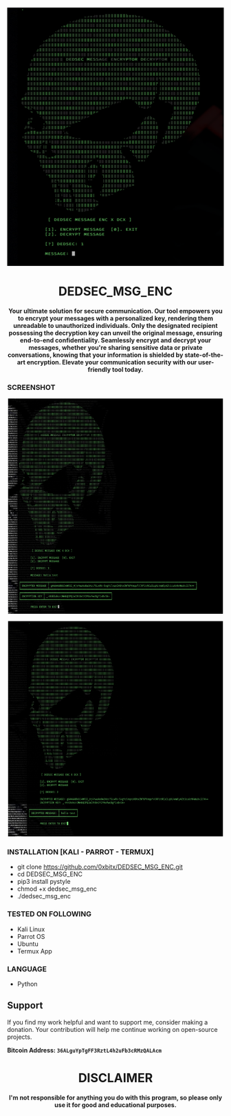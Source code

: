 
<p align="center">
<img src="https://github.com/0xbitx/DEDSEC_MSG_ENC/blob/main/banner.png", width="600", height="600">
</p>
<h1 align="center"> DEDSEC_MSG_ENC</h1>
<h4 align="center">Your ultimate solution for secure communication. Our tool empowers you to encrypt your messages with a personalized key, rendering them unreadable to unauthorized individuals. Only the designated recipient possessing the decryption key can unveil the original message, ensuring end-to-end confidentiality. Seamlessly encrypt and decrypt your messages, whether you're sharing sensitive data or private conversations, knowing that your information is shielded by state-of-the-art encryption. Elevate your communication security with our user-friendly tool today.</h4>


### SCREENSHOT
<p align="center">
<img src="https://github.com/0xbitx/DEDSEC_MSG_ENC/blob/main/img1.png", width="500", height="500">
</p>
<p align="center">
<img src="https://github.com/0xbitx/DEDSEC_MSG_ENC/blob/main/img2.png", width="500", height="500">
</p>

### INSTALLATION [KALI - PARROT - TERMUX]
* git clone https://github.com/0xbitx/DEDSEC_MSG_ENC.git
* cd DEDSEC_MSG_ENC
* pip3 install pystyle
* chmod +x dedsec_msg_enc
* ./dedsec_msg_enc

### TESTED ON FOLLOWING
* Kali Linux 
* Parrot OS 
* Ubuntu
* Termux App

### LANGUAGE 
* Python


## Support

If you find my work helpful and want to support me, consider making a donation. Your contribution will help me continue working on open-source projects.

**Bitcoin Address: `36ALguYpTgFF3RztL4h2uFb3cRMzQALAcm`**

<h1 align="center"> DISCLAIMER </h1>

<h4 align="center">I'm not responsible for anything you do with this program, so please only use it for good and educational purposes. </h4>
